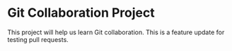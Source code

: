 # Git Collaboration Project
This project will help us learn Git collaboration.
This is a feature update for testing pull requests.
